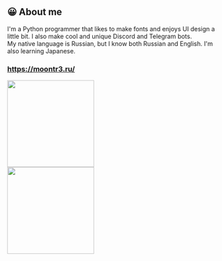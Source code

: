 ## 😀 About me
I'm a Python programmer that likes to make fonts and enjoys UI design a little bit. I also make cool and unique Discord and Telegram bots.
<br>My native language is Russian, but I know both Russian and English. I'm also learning Japanese.

### https://moontr3.ru/

<a href="#">
  <img height=200 align="center" src="https://github-readme-stats.vercel.app/api?username=moontr3&show_icons=true&bg_color=00000000&hide_border=true&hide_title=true" />
</a>
<br>
<a href="#">
  <img height=200 align="center" src="https://github-readme-stats.vercel.app/api/top-langs/?username=moontr3&layout=compact&show_icons=true&bg_color=00000000&hide_border=true&hide_title=true" />
</a>
